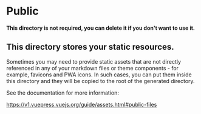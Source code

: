 # Public

**This directory is not required, you can delete it if you don't want to use it.**

## This directory stores your static resources. ##

Sometimes you may need to provide static assets that are not directly referenced in any of your markdown files or theme components - for example, favicons and PWA icons. In such cases, you can put them inside this directory and they will be copied to the root of the generated directory.

See the documentation for more information:

https://v1.vuepress.vuejs.org/guide/assets.html#public-files
